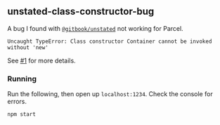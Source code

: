 ## unstated-class-constructor-bug
A bug I found with [`@gitbook/unstated`](https://github.com/GitbookIO/unstated/) not working for Parcel.

```
Uncaught TypeError: Class constructor Container cannot be invoked without 'new'
```

See [#1](https://github.com/GitbookIO/unstated/issues/1) for more details.

### Running
Run the following, then open up `localhost:1234`. Check the console for errors.
```bash
npm start
```
